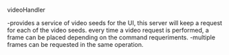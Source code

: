 videoHandler

-provides a service of video seeds for the UI, this server will keep a request for each of the
video seeds. every time a video request is performed, a frame can be placed depending on the command
requeriments.
-multiple frames can be requested in the same operation.
